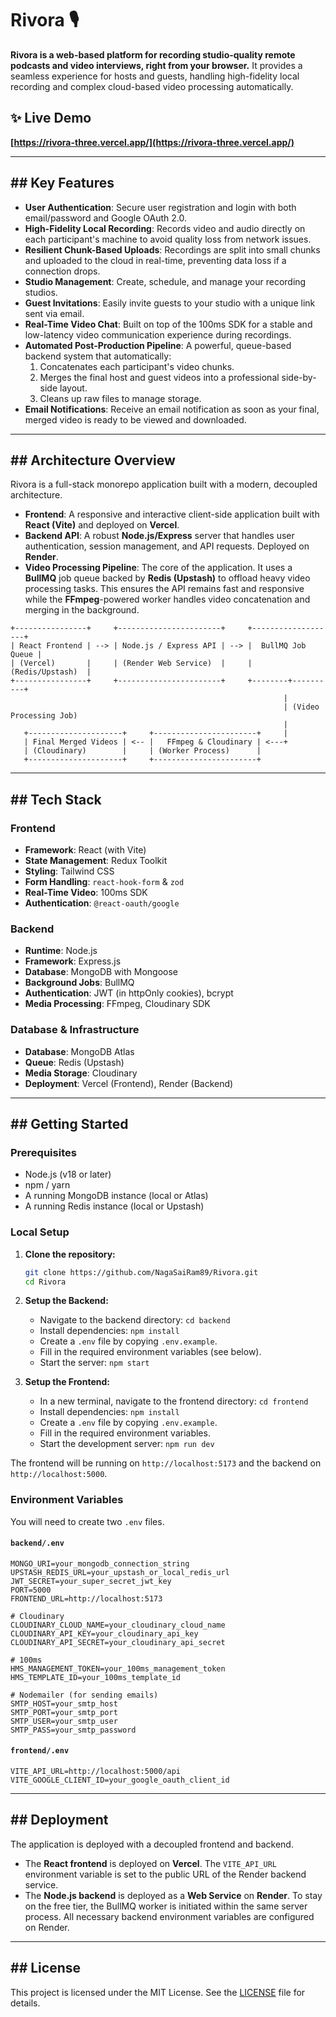 
# Rivora 🎙️

**Rivora is a web-based platform for recording studio-quality remote podcasts and video interviews, right from your browser.** It provides a seamless experience for hosts and guests, handling high-fidelity local recording and complex cloud-based video processing automatically.

## ✨ Live Demo

**[https://rivora-three.vercel.app/](https://rivora-three.vercel.app/)** 

-----

## \#\# Key Features

  * **User Authentication**: Secure user registration and login with both email/password and Google OAuth 2.0.
  * **High-Fidelity Local Recording**: Records video and audio directly on each participant's machine to avoid quality loss from network issues.
  * **Resilient Chunk-Based Uploads**: Recordings are split into small chunks and uploaded to the cloud in real-time, preventing data loss if a connection drops.
  * **Studio Management**: Create, schedule, and manage your recording studios.
  * **Guest Invitations**: Easily invite guests to your studio with a unique link sent via email.
  * **Real-Time Video Chat**: Built on top of the 100ms SDK for a stable and low-latency video communication experience during recordings.
  * **Automated Post-Production Pipeline**: A powerful, queue-based backend system that automatically:
    1.  Concatenates each participant's video chunks.
    2.  Merges the final host and guest videos into a professional side-by-side layout.
    3.  Cleans up raw files to manage storage.
  * **Email Notifications**: Receive an email notification as soon as your final, merged video is ready to be viewed and downloaded.

-----

## \#\# Architecture Overview

Rivora is a full-stack monorepo application built with a modern, decoupled architecture.

  * **Frontend**: A responsive and interactive client-side application built with **React (Vite)** and deployed on **Vercel**.
  * **Backend API**: A robust **Node.js/Express** server that handles user authentication, session management, and API requests. Deployed on **Render**.
  * **Video Processing Pipeline**: The core of the application. It uses a **BullMQ** job queue backed by **Redis (Upstash)** to offload heavy video processing tasks. This ensures the API remains fast and responsive while the **FFmpeg**-powered worker handles video concatenation and merging in the background.

<!-- end list -->

```
+----------------+     +-----------------------+     +-------------------+
| React Frontend | --> | Node.js / Express API | --> |  BullMQ Job Queue |
| (Vercel)       |     | (Render Web Service)  |     |  (Redis/Upstash)  |
+----------------+     +-----------------------+     +--------+----------+
                                                             |
                                                             | (Video Processing Job)
                                                             |
   +---------------------+     +-----------------------+     |
   | Final Merged Videos | <-- |   FFmpeg & Cloudinary | <---+
   | (Cloudinary)        |     | (Worker Process)      |
   +---------------------+     +-----------------------+
```

-----

## \#\# Tech Stack

### Frontend

  * **Framework**: React (with Vite)
  * **State Management**: Redux Toolkit
  * **Styling**: Tailwind CSS
  * **Form Handling**: `react-hook-form` & `zod`
  * **Real-Time Video**: 100ms SDK
  * **Authentication**: `@react-oauth/google`

### Backend

  * **Runtime**: Node.js
  * **Framework**: Express.js
  * **Database**: MongoDB with Mongoose
  * **Background Jobs**: BullMQ
  * **Authentication**: JWT (in httpOnly cookies), bcrypt
  * **Media Processing**: FFmpeg, Cloudinary SDK

### Database & Infrastructure

  * **Database**: MongoDB Atlas
  * **Queue**: Redis (Upstash)
  * **Media Storage**: Cloudinary
  * **Deployment**: Vercel (Frontend), Render (Backend)

-----

## \#\# Getting Started

### Prerequisites

  * Node.js (v18 or later)
  * npm / yarn
  * A running MongoDB instance (local or Atlas)
  * A running Redis instance (local or Upstash)

### Local Setup

1.  **Clone the repository:**

    ```bash
    git clone https://github.com/NagaSaiRam89/Rivora.git
    cd Rivora
    ```

2.  **Setup the Backend:**

      * Navigate to the backend directory: `cd backend`
      * Install dependencies: `npm install`
      * Create a `.env` file by copying `.env.example`.
      * Fill in the required environment variables (see below).
      * Start the server: `npm start`

3.  **Setup the Frontend:**

      * In a new terminal, navigate to the frontend directory: `cd frontend`
      * Install dependencies: `npm install`
      * Create a `.env` file by copying `.env.example`.
      * Fill in the required environment variables.
      * Start the development server: `npm run dev`

The frontend will be running on `http://localhost:5173` and the backend on `http://localhost:5000`.

### Environment Variables

You will need to create two `.env` files.

#### `backend/.env`

```
MONGO_URI=your_mongodb_connection_string
UPSTASH_REDIS_URL=your_upstash_or_local_redis_url
JWT_SECRET=your_super_secret_jwt_key
PORT=5000
FRONTEND_URL=http://localhost:5173

# Cloudinary
CLOUDINARY_CLOUD_NAME=your_cloudinary_cloud_name
CLOUDINARY_API_KEY=your_cloudinary_api_key
CLOUDINARY_API_SECRET=your_cloudinary_api_secret

# 100ms
HMS_MANAGEMENT_TOKEN=your_100ms_management_token
HMS_TEMPLATE_ID=your_100ms_template_id

# Nodemailer (for sending emails)
SMTP_HOST=your_smtp_host
SMTP_PORT=your_smtp_port
SMTP_USER=your_smtp_user
SMTP_PASS=your_smtp_password
```

#### `frontend/.env`

```
VITE_API_URL=http://localhost:5000/api
VITE_GOOGLE_CLIENT_ID=your_google_oauth_client_id
```

-----

## \#\# Deployment

The application is deployed with a decoupled frontend and backend.

  * The **React frontend** is deployed on **Vercel**. The `VITE_API_URL` environment variable is set to the public URL of the Render backend service.
  * The **Node.js backend** is deployed as a **Web Service** on **Render**. To stay on the free tier, the BullMQ worker is initiated within the same server process. All necessary backend environment variables are configured on Render.

-----

## \#\# License

This project is licensed under the MIT License. See the [LICENSE](https://www.google.com/search?q=LICENSE) file for details.

